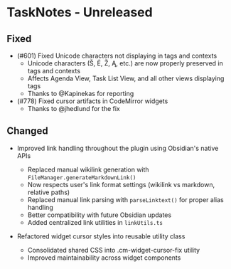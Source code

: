 # TaskNotes - Unreleased

<!--

**Added** for new features.
**Changed** for changes in existing functionality.
**Deprecated** for soon-to-be removed features.
**Removed** for now removed features.
**Fixed** for any bug fixes.
**Security** in case of vulnerabilities.

Always acknowledge contributors and those who report issues. 

Example:

```
## Fixed

- (#768) Fixed calendar view appearing empty in week and day views due to invalid time configuration values 
  - Added time validation in settings UI with proper error messages and debouncing
  - Added runtime sanitization in calendar with safe defaults (00:00:00, 24:00:00, 08:00:00)
  - Prevents "Cannot read properties of null (reading 'years')" error from FullCalendar
  - Thanks to @userhandle for reporting and help debugging
```

-->

## Fixed

- (#601) Fixed Unicode characters not displaying in tags and contexts
  - Unicode characters (Š, Ė, Ž, Ą, etc.) are now properly preserved in tags and contexts
  - Affects Agenda View, Task List View, and all other views displaying tags
  - Thanks to @Kapinekas for reporting
- (#778) Fixed cursor artifacts in CodeMirror widgets
  - Thanks to @jhedlund for the fix

## Changed

- Improved link handling throughout the plugin using Obsidian's native APIs
  - Replaced manual wikilink generation with `FileManager.generateMarkdownLink()`
  - Now respects user's link format settings (wikilink vs markdown, relative paths)
  - Replaced manual link parsing with `parseLinktext()` for proper alias handling
  - Better compatibility with future Obsidian updates
  - Added centralized link utilities in `linkUtils.ts`

- Refactored widget cursor styles into reusable utility class
  - Consolidated shared CSS into .cm-widget-cursor-fix utility
  - Improved maintainability across widget components


